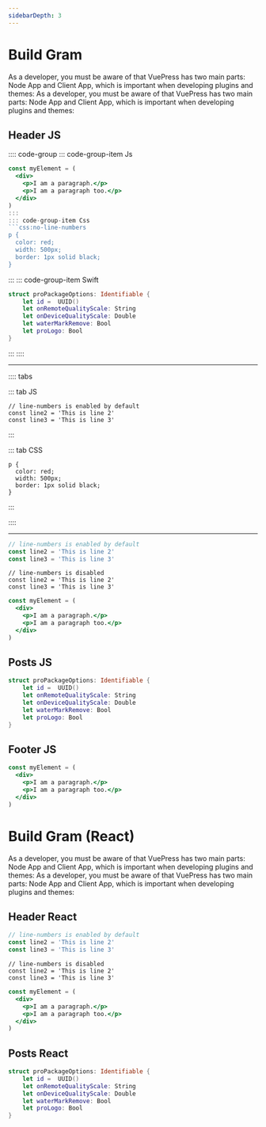 ```yaml
---
sidebarDepth: 3
---
```

# Build Gram

As a developer, you must be aware of that VuePress has two main parts: Node App and Client App, which is important when developing plugins and themes:
As a developer, you must be aware of that VuePress has two main parts: Node App and Client App, which is important when developing plugins and themes:

## Header JS



:::: code-group
::: code-group-item Js
```jsx
const myElement = (
  <div>
    <p>I am a paragraph.</p>
    <p>I am a paragraph too.</p>
  </div>
)
:::
::: code-group-item Css
```css:no-line-numbers
p {
  color: red;
  width: 500px;
  border: 1px solid black;
}
```
:::
::: code-group-item Swift

```swift
struct proPackageOptions: Identifiable {
    let id =  UUID()
    let onRemoteQualityScale: String
    let onDeviceQualityScale: Double
    let waterMarkRemove: Bool
    let proLogo: Bool
}
```
:::
::::


---


:::: tabs

::: tab JS

```js:no-line-numbers
// line-numbers is enabled by default
const line2 = 'This is line 2'
const line3 = 'This is line 3'
```

:::

::: tab CSS

```css:no-line-numbers
p {
  color: red;
  width: 500px;
  border: 1px solid black;
}
```

:::

::::

---

 <!-- <iframe width="600" height="600" src="https://stackblitz.com/edit/js-pd7hfx?embed=1&file=index.js"></iframe> -->
<iframeComp ihtml="https://stackblitz.com/edit/js-pd7hfx?embed=1&file=index.js"></iframeComp>

```ts
// line-numbers is enabled by default
const line2 = 'This is line 2'
const line3 = 'This is line 3'
```

```ts:no-line-numbers
// line-numbers is disabled
const line2 = 'This is line 2'
const line3 = 'This is line 3'
```

```jsx
const myElement = (
  <div>
    <p>I am a paragraph.</p>
    <p>I am a paragraph too.</p>
  </div>
)
```

## Posts JS

```swift
struct proPackageOptions: Identifiable {
    let id =  UUID()
    let onRemoteQualityScale: String
    let onDeviceQualityScale: Double
    let waterMarkRemove: Bool
    let proLogo: Bool
}
```

## Footer JS

```jsx
const myElement = (
  <div>
    <p>I am a paragraph.</p>
    <p>I am a paragraph too.</p>
  </div>
)
```

# Build Gram (React)

As a developer, you must be aware of that VuePress has two main parts: Node App and Client App, which is important when developing plugins and themes:
As a developer, you must be aware of that VuePress has two main parts: Node App and Client App, which is important when developing plugins and themes:

## Header React

```ts
// line-numbers is enabled by default
const line2 = 'This is line 2'
const line3 = 'This is line 3'
```

```ts:no-line-numbers
// line-numbers is disabled
const line2 = 'This is line 2'
const line3 = 'This is line 3'
```

```jsx
const myElement = (
  <div>
    <p>I am a paragraph.</p>
    <p>I am a paragraph too.</p>
  </div>
)
```

## Posts React

```swift
struct proPackageOptions: Identifiable {
    let id =  UUID()
    let onRemoteQualityScale: String
    let onDeviceQualityScale: Double
    let waterMarkRemove: Bool
    let proLogo: Bool
}
```
